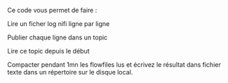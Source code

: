 Ce code vous permet de faire :

Lire un ficher log nifi ligne par ligne

Publier chaque ligne dans un topic

Lire ce topic depuis le début

Compacter pendant 1mn les flowfiles lus et écrivez le résultat dans fichier texte dans un répertoire sur le disque local.
